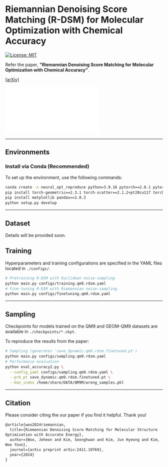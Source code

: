 # Riemannian Denoising Score Matching (R-DSM) for Molecular Optimization with Chemical Accuracy

[![License: MIT](https://img.shields.io/badge/License-MIT-yellow.svg)](https://github.com/seonghann/neural_opt/tree/refactoring/LICENSE)

Refer the paper, **"Riemannian Denoising Score Matching for Molecular Optimization with Chemical Accuracy"**.

[[arXiv]](https://arxiv.org/abs/2411.19769)

![Cover Image](assets/Schematic.pdf)

---

## Environments

### Install via Conda (Recommended)

To set up the environment, use the following commands:

```bash
conda create -n neural_opt_reproduce python=3.9.16 pytorch==2.0.1 pytorch-cuda=11.7 -c pytorch -c nvidia
pip install torch-geometric==2.3.1 torch-scatter==2.1.2+pt20cu117 torch-cluster==1.6.3+pt20cu117 torch-sparse==0.6.18+pt20cu117 pytorch-lightning==2.1.3 -f https://data.pyg.org/whl/torch-2.0.0+cu117.html
pip install matplotlib pandas==2.0.3
python setup.py develop
```

---

## Dataset

Details will be provided soon.


## Training

Hyperparameters and training configurations are specified in the YAML files located in `./configs/`.

```bash
# Pretraining R-DSM with Euclidean noise-sampling
python main.py configs/training.qm9.rdsm.yaml
# Fine-tuning R-DSM with Riemannian noise-sampling
python main.py configs/finetuning.qm9.rdsm.yaml
```

---

## Sampling

Checkpoints for models trained on the QM9 and GEOM-QM9 datasets are available in `./checkpoints/*.ckpt`.

To reproduce the results from the paper:


```bash
# Sampling (generates 'save_dynamic.qm9.rdsm.finetuned.pt')
python main.py configs/sampling.qm9.rdsm.yaml
# Performance evaluation
python eval_accuracy2.py \
  --config_yaml configs/sampling.qm9.rdsm.yaml \
  --prb_pt save_dynamic.qm9.rdsm.finetuned.pt \
  --ban_index /home/share/DATA/QM9M/wrong_samples.pkl
```

---

## Citation

Please consider citing the our paper if you find it helpful. Thank you!

```
@article{woo2024riemannian,
  title={Riemannian Denoising Score Matching for Molecular Structure Optimization with Accurate Energy},
  author={Woo, Jeheon and Kim, Seonghwan and Kim, Jun Hyeong and Kim, Woo Youn},
  journal={arXiv preprint arXiv:2411.19769},
  year={2024}
}
```

